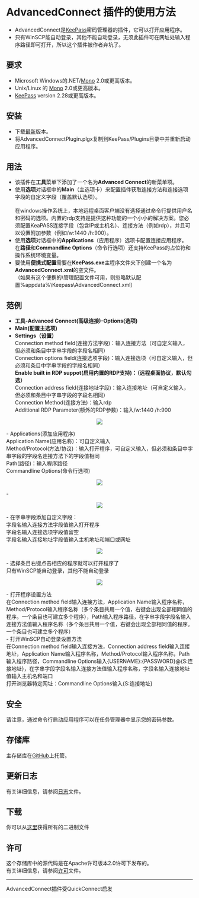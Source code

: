 # AdvancedConnect 插件的使用方法
- AdvancedConnect是[KeePass](http://keepass.info)密码管理器的插件，它可以打开应用程序。
- 只有WinSCP能自动登录，其他不能自动登录，无须此插件可在网址处输入程序路径即可打开，所以这个插件被作者弃坑了。


## 要求

- Microsoft Windows的.NET/[Mono](http://www.mono-project.com/download/) 2.0或更高版本。
- Unix/Linux 的 [Mono](http://www.mono-project.com/download/) 2.0或更高版本。
- [KeePass](http://keepass.info) version 2.28或更高版本。


## 安装

- 下载[最新](https://github.com/aalbng/AdvancedConnectPlugin/releases/latest)版本。
- 将AdvancedConnectPlugin.plgx复制到KeePass/Plugins目录中并重新启动应用程序。

## 用法

- 该插件在**工具**菜单下添加了一个名为**Advanced Connect**的新菜单项。
- 使用**选项**对话框中的**Main**（主选项卡）来配置插件获取连接方法和连接选项字段的自定义字段（覆盖默认选项）。<br /><br />
在windows操作系统上，本地远程桌面客户端没有选择通过命令行提供用户名和密码的选项。内置的rdp支持是提供这种功能的一个小小的解决方案。您必须配置KeaPASS连接字段（包含IP或主机名）、连接方法（例如rdp），并且可以设置附加参数（例如/w:1440 /h:900）。<br />
- 使用**选项**对话框中的**Applications**（应用程序）选项卡配置连接应用程序。<br />
在**路径**和**Commandline Options**（命令行选项）还支持KeePass的占位符和操作系统环境变量。
- 要使用**便携式配置**需要在**KeePass.exe**主程序文件夹下创建一个名为**AdvancedConnect.xml**的空文件。<br />
（如果有这个便携的\管理配置文件可用，则忽略默认配置%appdata%\Keepass\AdvancedConnect.xml）


## 范例
- **工具-Advanced Connect(高级连接)-Options(选项)**<br />
- **Main(配置主选项)**<br />
- **Settings（设置）**<br />
Connection method field(连接方法字段)：输入连接方法（可自定义输入，但必须和条目中字串字段的字段名相同）<br />
Connection options field(连接选项字段)：输入连接选项（可自定义输入，但必须和条目中字串字段的字段名相同）<br />
**Enable built in RDP suppot(启用内置的RDP支持)：（远程桌面协议，默认勾选）**<br />
Connection address field(连接地址字段)：输入连接地址（可自定义输入，但必须和条目中字串字段的字段名相同）<br />
Connection Method(连接方法)：输入rdp<br />
Additional RDP Parameter(额外的RDP参数)：输入/w:1440 /h:900<br />
<p align="center"><img src="https://github.com/1688pc/AdvancedConnectPlugin/blob/master/Doc/1%E9%85%8D%E7%BD%AE%E4%B8%BB%E9%80%89%E9%A1%B9.PNG"/></p>
- Applications(添加应用程序)<br />
Application Name(应用名称)：可自定义输入<br />
Method/Protocol(方法/协议)：输入打开程序，可自定义输入，但必须和条目中字串字段的字段名连接方法下的字段值相同<br />
Path(路径)：输入程序路径<br />
Commandline Options(命令行选项)<br />
<p align="center"><img src="https://github.com/1688pc/AdvancedConnectPlugin/blob/master/Doc/2%E6%B7%BB%E5%8A%A0%E5%BA%94%E7%94%A8%E7%A8%8B%E5%BA%8F.PNG"/></p>
-<p align="center"><img src="https://github.com/1688pc/AdvancedConnectPlugin/blob/master/Doc/2%E6%B7%BB%E5%8A%A0%E5%BA%94%E7%94%A8%E7%A8%8B%E5%BA%8F%EF%BC%88%E8%8B%B1%E6%96%87%EF%BC%89.png"/></p>
- 在字串字段添加自定义字段：<br />
字段名输入连接方法字段值输入打开程序<br />
字段名输入连接选项字段值留空<br />
字段名输入连接地址字段值输入主机地址和端口或网址<br />
<p align="center"><img src="https://github.com/1688pc/AdvancedConnectPlugin/blob/master/Doc/3%E5%9C%A8keepass%E6%9D%A1%E7%9B%AE%E4%B8%AD%E8%AE%BE%E7%BD%AE%E8%87%AA%E5%AE%9A%E4%B9%89%E5%AD%97%E6%AE%B5.PNG"/></p>
- 选择条目右键点击相应的程序就可以打开程序了<br />
只有WinSCP能自动登录，其他不能自动登录<br />
<p align="center"><img src="https://github.com/1688pc/AdvancedConnectPlugin/blob/master/Doc/4%E7%9B%B4%E6%8E%A5%E4%BB%8EKeePass%E5%90%AF%E5%8A%A8%E5%BA%94%E7%94%A8%E7%A8%8B%E5%BA%8F%EF%BC%88%E8%8B%B1%E6%96%87%EF%BC%89.png"/></p>
- 打开程序设置方法<br />
在Connection method field输入连接方法，Application Name输入程序名称，Method/Protocol输入程序名称（多个条目共用一个值，右键会出现全部相同值的程序。一个条目也可建立多个程序），Path输入程序路径，在字串字段字段名输入连接方法值输入程序名称（多个条目共用一个值，右键会出现全部相同值的程序。一个条目也可建立多个程序）<br />
- 打开WinSCP自动登录设置方法<br />
在Connection method field输入连接方法，Connection address field输入连接地址，Application Name输入程序名称，Method/Protocol输入程序名称，Path输入程序路径，Commandline Options输入{USERNAME}:{PASSWORD}@{S:连接地址}，在字串字段字段名输入连接方法值输入程序名称，字段名输入连接地址值输入主机名和端口<br />
打开浏览器特定网址：Commandline Options输入{S:连接地址}<br />

## 安全

请注意，通过命令行启动应用程序可以在任务管理器中显示您的密码参数。

## 存储库

主存储库在[GitHub](https://github.com/aalbng/AdvancedConnectPlugin)上托管。

## 更新日志

有关详细信息，请参阅[日志](https://github.com/aalbng/AdvancedConnectPlugin/blob/master/AdvancedConnectPlugin/CHANGELOG.txt)文件。

## 下载

你可以从[这里](https://github.com/aalbng/AdvancedConnectPlugin/releases)获得所有的二进制文件

## 许可

这个存储库中的源代码是在Apache许可版本2.0许可下发布的。 <br />
有关详细信息，请参阅[许可](https://github.com/aalbng/AdvancedConnectPlugin/blob/master/AdvancedConnectPlugin/LICENSE.txt)文件。


____
AdvancedConnect插件受QuickConnect启发
